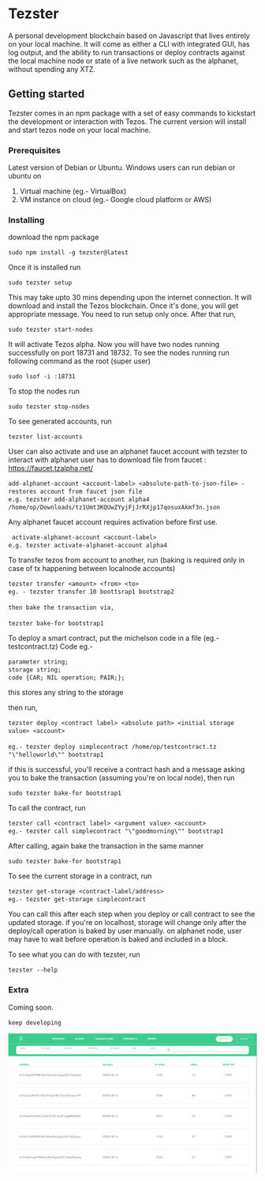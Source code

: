 # Tezster
A personal development blockchain based on Javascript that lives entirely on your local machine. It will come as either a CLI with integrated GUI, has log output, and the ability to run transactions or deploy contracts against the local machine node or state of a live network such as the alphanet, without spending any XTZ.

## Getting started

Tezster comes in an npm package with a set of easy commands to kickstart the development or interaction with Tezos. The current version will install and start tezos node on your local machine.

### Prerequisites

Latest version of Debian or Ubuntu. Windows users can run debian or ubuntu on

1. Virtual  machine (eg.- VirtualBox)
2. VM instance on cloud (eg.- Google cloud platform or AWS)

### Installing

download the npm package

```
sudo npm install -g tezster@latest
```

Once it is installed run

```
sudo tezster setup
```
This may take upto 30 mins depending upon the internet connection. It will download and install the Tezos blockchain.
Once it's done, you will get appropriate message. You need to run setup only once. After that run, 

```
sudo tezster start-nodes
```
It will activate Tezos alpha. Now you will have two nodes running successfully on port 18731 and 18732. To see the nodes running 
run following command as the root (super user)

```
sudo lsof -i :18731
```
To stop the nodes run

```
sudo tezster stop-nodes
```
To see generated accounts, run

```
tezster list-accounts
```
User can also activate and use an alphanet faucet account with tezster to interact with alphanet
user has to download file from  faucet : https://faucet.tzalpha.net/

```
add-alphanet-account <account-label> <absolute-path-to-json-file> - restores account from faucet json file
e.g. tezster add-alphanet-account alpha4 /home/op/Downloads/tz1Umt3KQUwZYyjFjJrRXjp17qosuxAkmf3n.json

```
Any alphanet faucet account requires activation before first use.

```
 activate-alphanet-account <account-label>
e.g. tezster activate-alphanet-account alpha4

```
To transfer tezos from account to another, run (baking is required only in case of tx happening between localnode accounts)

```
tezster transfer <amount> <from> <to> 
eg. - tezster transfer 10 boottsrap1 bootstrap2

then bake the transaction via,

tezster bake-for bootstrap1 
```
To deploy a smart contract, put the michelson code in  a file (eg.- testcontract.tz)
Code eg.-

```
parameter string;
storage string;
code {CAR; NIL operation; PAIR;};

```
this stores any string to the storage

then run,

```
tezster deploy <contract label> <absolute path> <initial storage value> <account>

eg.- tezster deploy simplecontract /home/op/testcontract.tz "\"helloworld\"" bootstrap1

```
if this is successful, you'll receive a contract hash and a message asking you to bake the transaction (assuming you're on local node), then run

```
sudo tezster bake-for bootstrap1

```
To call the contract, run

```
tezster call <contract label> <argument value> <account>
eg.- tezster call simplecontract "\"goodmorning\"" bootstrap1

```
After calling, again bake the transaction in the same manner

```
sudo tezster bake-for bootstrap1

```
To see the current storage in a contract, run

```
tezster get-storage <contract-label/address>
eg.- tezster get-storage simplecontract

```
You can call this after each step when you deploy or call contract to see the updated storage.
if you're on localhost, storage will change only after the deploy/call operation is baked by user manually.
on alphanet node, user may have to wait before operation is baked and included in a block.

To see what you can do with tezster, run

```
tezster --help
```

### Extra

Coming soon.

```
keep developing
```
![image](tzaddr.PNG)

